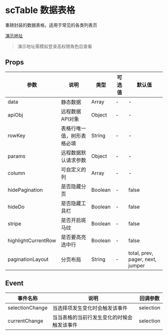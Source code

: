 # scTable 数据表格
重磅封装的数据表格，适用于常见的各类列表页

[演示地址](https://lolicode.gitee.io/scui-doc/demo/#/template/list)
> 演示地址需模拟登录高权限角色后查看

## Props
|参数				|说明						|类型	|可选值	|默认值								|
|--					|--							|--		|--		|--									|
|data				|静态数据					|Array	|-		|-									|
|apiObj				|远程数据API对象			|Object	|-		|-									|
|rowKey				|表格行唯一值，树形表格必填	|String	|-		|-									|
|params				|远程数据默认请求参数		|Object	|-		|-									|
|column				|可自定义的列				|Array	|-		|-									|
|hidePagination		|是否隐藏分页				|Boolean|-		|false								|
|hideDo				|是否隐藏工具栏				|Boolean|-		|false								|
|stripe				|是否开启斑马纹				|Boolean|-		|false								|
|highlightCurrentRow|是否要高亮选中行			|Boolean|-		|false								|
|paginationLayout	|分页布局					|String	|-		|total, prev, pager, next, jumper	|

## Event
|事件名称		|说明										|回调参数	|
|--				|--											|--			|
|selectionChange|当选择项发生变化时会触发该事件				|selection	|
|currentChange	|当当表格的当前行发生变化的时候会触发该事件	|selection	|